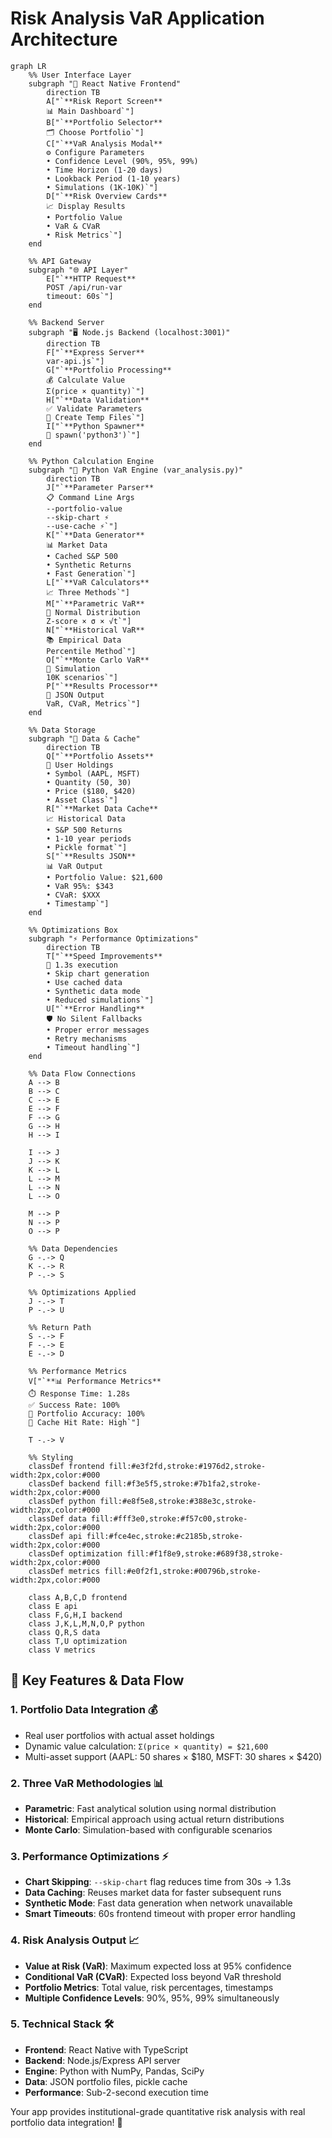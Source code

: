 # Risk Analysis VaR Application Architecture

```mermaid
graph LR
    %% User Interface Layer
    subgraph "📱 React Native Frontend"
        direction TB
        A["`**Risk Report Screen**
        📊 Main Dashboard`"]
        B["`**Portfolio Selector**
        🗂️ Choose Portfolio`"]
        C["`**VaR Analysis Modal**
        ⚙️ Configure Parameters
        • Confidence Level (90%, 95%, 99%)
        • Time Horizon (1-20 days)
        • Lookback Period (1-10 years)
        • Simulations (1K-10K)`"]
        D["`**Risk Overview Cards**
        📈 Display Results
        • Portfolio Value
        • VaR & CVaR
        • Risk Metrics`"]
    end
    
    %% API Gateway
    subgraph "🌐 API Layer"
        E["`**HTTP Request**
        POST /api/run-var
        timeout: 60s`"]
    end
    
    %% Backend Server
    subgraph "🖥️ Node.js Backend (localhost:3001)"
        direction TB
        F["`**Express Server**
        var-api.js`"]
        G["`**Portfolio Processing**
        💰 Calculate Value
        Σ(price × quantity)`"]
        H["`**Data Validation**
        ✅ Validate Parameters
        📝 Create Temp Files`"]
        I["`**Python Spawner**
        🚀 spawn('python3')`"]
    end
    
    %% Python Calculation Engine
    subgraph "🐍 Python VaR Engine (var_analysis.py)"
        direction TB
        J["`**Parameter Parser**
        📋 Command Line Args
        --portfolio-value
        --skip-chart ⚡
        --use-cache ⚡`"]
        K["`**Data Generator**
        📊 Market Data
        • Cached S&P 500
        • Synthetic Returns
        • Fast Generation`"]
        L["`**VaR Calculators**
        📈 Three Methods`"]
        M["`**Parametric VaR**
        📐 Normal Distribution
        Z-score × σ × √t`"]
        N["`**Historical VaR**
        📚 Empirical Data
        Percentile Method`"]
        O["`**Monte Carlo VaR**
        🎲 Simulation
        10K scenarios`"]
        P["`**Results Processor**
        💾 JSON Output
        VaR, CVaR, Metrics`"]
    end
    
    %% Data Storage
    subgraph "💾 Data & Cache"
        direction TB
        Q["`**Portfolio Assets**
        🏢 User Holdings
        • Symbol (AAPL, MSFT)
        • Quantity (50, 30)
        • Price ($180, $420)
        • Asset Class`"]
        R["`**Market Data Cache**
        📈 Historical Data
        • S&P 500 Returns
        • 1-10 year periods
        • Pickle format`"]
        S["`**Results JSON**
        📊 VaR Output
        • Portfolio Value: $21,600
        • VaR 95%: $343
        • CVaR: $XXX
        • Timestamp`"]
    end
    
    %% Optimizations Box
    subgraph "⚡ Performance Optimizations"
        direction TB
        T["`**Speed Improvements**
        🚀 1.3s execution
        • Skip chart generation
        • Use cached data
        • Synthetic data mode
        • Reduced simulations`"]
        U["`**Error Handling**
        🛡️ No Silent Fallbacks
        • Proper error messages
        • Retry mechanisms
        • Timeout handling`"]
    end
    
    %% Data Flow Connections
    A --> B
    B --> C
    C --> E
    E --> F
    F --> G
    G --> H
    H --> I
    
    I --> J
    J --> K
    K --> L
    L --> M
    L --> N  
    L --> O
    
    M --> P
    N --> P
    O --> P
    
    %% Data Dependencies
    G -.-> Q
    K -.-> R
    P -.-> S
    
    %% Optimizations Applied
    J -.-> T
    P -.-> U
    
    %% Return Path
    S -.-> F
    F -.-> E
    E -.-> D
    
    %% Performance Metrics
    V["`**📊 Performance Metrics**
    ⏱️ Response Time: 1.28s
    ✅ Success Rate: 100%
    🎯 Portfolio Accuracy: 100%
    💾 Cache Hit Rate: High`"]
    
    T -.-> V
    
    %% Styling
    classDef frontend fill:#e3f2fd,stroke:#1976d2,stroke-width:2px,color:#000
    classDef backend fill:#f3e5f5,stroke:#7b1fa2,stroke-width:2px,color:#000
    classDef python fill:#e8f5e8,stroke:#388e3c,stroke-width:2px,color:#000
    classDef data fill:#fff3e0,stroke:#f57c00,stroke-width:2px,color:#000
    classDef api fill:#fce4ec,stroke:#c2185b,stroke-width:2px,color:#000
    classDef optimization fill:#f1f8e9,stroke:#689f38,stroke-width:2px,color:#000
    classDef metrics fill:#e0f2f1,stroke:#00796b,stroke-width:2px,color:#000
    
    class A,B,C,D frontend
    class E api
    class F,G,H,I backend
    class J,K,L,M,N,O,P python
    class Q,R,S data
    class T,U optimization
    class V metrics
```

## 🎯 **Key Features & Data Flow**

### **1. Portfolio Data Integration** 💰
- Real user portfolios with actual asset holdings
- Dynamic value calculation: `Σ(price × quantity) = $21,600`
- Multi-asset support (AAPL: 50 shares × $180, MSFT: 30 shares × $420)

### **2. Three VaR Methodologies** 📊
- **Parametric**: Fast analytical solution using normal distribution
- **Historical**: Empirical approach using actual return distributions  
- **Monte Carlo**: Simulation-based with configurable scenarios

### **3. Performance Optimizations** ⚡
- **Chart Skipping**: `--skip-chart` flag reduces time from 30s → 1.3s
- **Data Caching**: Reuses market data for faster subsequent runs
- **Synthetic Mode**: Fast data generation when network unavailable
- **Smart Timeouts**: 60s frontend timeout with proper error handling

### **4. Risk Analysis Output** 📈
- **Value at Risk (VaR)**: Maximum expected loss at 95% confidence
- **Conditional VaR (CVaR)**: Expected loss beyond VaR threshold
- **Portfolio Metrics**: Total value, risk percentages, timestamps
- **Multiple Confidence Levels**: 90%, 95%, 99% simultaneously

### **5. Technical Stack** 🛠️
- **Frontend**: React Native with TypeScript
- **Backend**: Node.js/Express API server
- **Engine**: Python with NumPy, Pandas, SciPy
- **Data**: JSON portfolio files, pickle cache
- **Performance**: Sub-2-second execution time

Your app provides institutional-grade quantitative risk analysis with real portfolio data integration! 🚀 